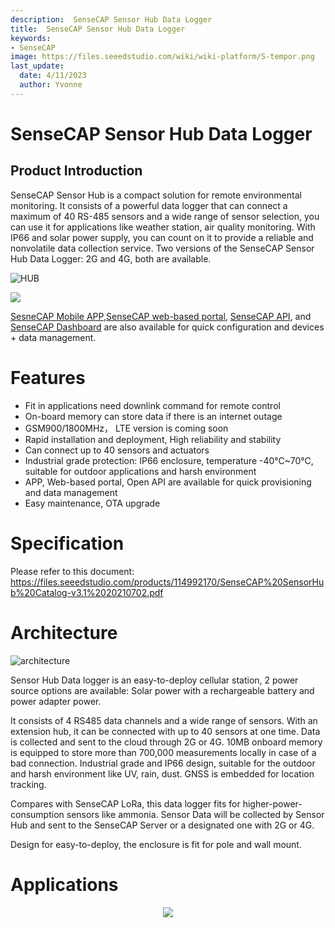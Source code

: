 ```yaml
---
description:  SenseCAP Sensor Hub Data Logger
title:  SenseCAP Sensor Hub Data Logger
keywords:
- SenseCAP
image: https://files.seeedstudio.com/wiki/wiki-platform/S-tempor.png
last_update:
  date: 4/11/2023
  author: Yvonne
---
```


# SenseCAP Sensor Hub Data Logger

## Product Introduction

SenseCAP Sensor Hub is a compact solution for remote environmental monitoring. It consists of a powerful data logger that can connect a maximum of 40 RS-485 sensors and a wide range of sensor selection, you can use it for applications like weather station, air quality monitoring. With IP66 and solar power supply, you can count on it to provide a reliable and nonvolatile data collection service. Two versions of the SenseCAP Sensor Hub Data Logger: 2G and 4G, both are available.

![HUB](https://files.seeedstudio.com/products/102991154/wiki%20images/Sensor-Hub-2-1030x736.png)
<p style={{textAlign: 'center' }}><a href="https://www.seeedstudio.com/SenseCAP-Sensor-Hub-4G-Data-Logger-with-builtin-battery-p-4852.html" target="_blank"><img src="https://files.seeedstudio.com/wiki/Seeed-WiKi/docs/images/get_one_now.png" border={0} /></a></p>

[SesneCAP Mobile APP](https://solution.seeedstudio.com/product/software-cloud-sensecap-app/),[SenseCAP web-based portal](https://solution.seeedstudio.com/product/software-cloud-sensecap-portal/), [SenseCAP API](https://sensecap-docs.seeed.cc/introduction.html), and [SenseCAP Dashboard](https://solution.seeedstudio.com/product/software-cloud-sensecap-dashboard/) are also available for quick configuration and devices + data management.


# Features

* Fit in applications need downlink command for remote control
* On-board memory can store data if there is an internet outage
* GSM900/1800MHz， LTE version is coming soon
* Rapid installation and deployment, High reliability and stability
* Can connect up to 40 sensors and actuators
* Industrial grade protection: IP66 enclosure, temperature -40℃~70℃, suitable for outdoor applications and harsh environment
* APP, Web-based portal, Open API are available for quick provisioning and data management
* Easy maintenance, OTA upgrade

# Specification

Please refer to this document: https://files.seeedstudio.com/products/114992170/SenseCAP%20SensorHub%20Catalog-v3.1%2020210702.pdf


# Architecture
![architecture](https://files.seeedstudio.com/products/102991154/wiki%20images/sensor%20hub%20architecture%20.png)

Sensor Hub Data logger is an easy-to-deploy cellular station, 2 power source options are available: Solar power with a rechargeable battery and power adapter power.

It consists of 4 RS485 data channels and a wide range of sensors. With an extension hub, it can be connected with up to 40 sensors at one time. Data is collected and sent to the cloud through 2G or 4G. 10MB onboard memory is equipped to store more than 700,000 measurements locally in case of a bad connection. Industrial grade and IP66 design, suitable for the outdoor and harsh environment like UV, rain, dust. GNSS is embedded for location tracking.

Compares with SenseCAP LoRa, this data logger fits for higher-power-consumption sensors like ammonia. Sensor Data will be collected by Sensor Hub and sent to the SenseCAP Server or a designated one with 2G or 4G.

Design for easy-to-deploy, the enclosure is fit for pole and wall mount.


# Applications

<div align="center"><img width="{800}" src="https://www.sensecapmx.com/wp-content/uploads/2023/02/Pasted-into-1-1.png"/></div>

